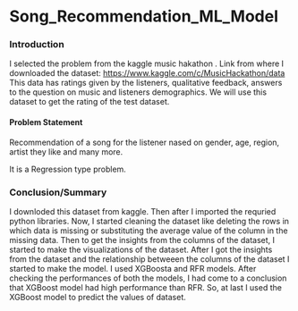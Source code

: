 # Song_Recommendation_ML_Model

### Introduction
I selected the problem from the kaggle music hakathon . Link from where I downloaded the
dataset: https://www.kaggle.com/c/MusicHackathon/data
This data has ratings given by the listeners, qualitative feedback, answers to the question on music
and listeners demographics. We will use this dataset to get the rating of the test dataset.

#### Problem Statement
Recommendation of a song for the listener nased on gender, age, region, artist they like and many more.

It is a Regression type problem.

### Conclusion/Summary

I downloded this dataset from kaggle. Then after I imported the requried python libraries. Now,
I started cleaning the dataset like deleting the rows in which data is missing or substituting the
average value of the column in the missing data. Then to get the insights from the columns of
the dataset, I started to make the visualizations of the dataset. After I got the insights from the
dataset and the relationship betweeen the columns of the dataset I started to make the model.
I used XGBoosta and RFR models. After checking the performances of both the models, I had
come to a conclusion that XGBoost model had high performance than RFR. So, at last I used the
XGBoost model to predict the values of dataset.
